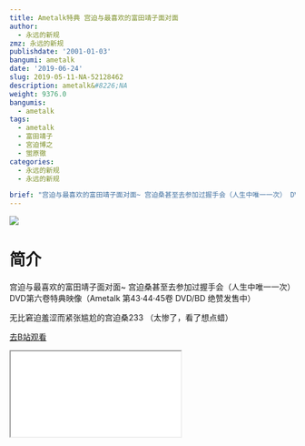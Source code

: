 ```yaml
---
title: Ametalk特典 宫迫与最喜欢的富田靖子面对面
author:
  - 永远的新规
zmz: 永远的新规
publishdate: '2001-01-03'
bangumi: ametalk
date: '2019-06-24'
slug: 2019-05-11-NA-52128462
description: ametalk&#8226;NA
weight: 9376.0
bangumis:
  - ametalk
tags:
  - ametalk
  - 富田靖子
  - 宮迫博之
  - 蛍原徹
categories:
  - 永远的新规
  - 永远的新规

brief: "宫迫与最喜欢的富田靖子面对面~ 宫迫桑甚至去参加过握手会（人生中唯一一次） DVD第六卷特典映像（Ametalk 第43·44·45卷 DVD/BD 绝赞发售中） 无比窘迫羞涩而紧张尴尬的宫迫桑233 （太惨了，看了想点蜡）"
---
```

![](https://raw.githubusercontent.com/tcgriffith/owaraisite/master/static/tmpimg/5f2e68e1b7bb8a1a4d5e6fa9464db3cc42c3d0ca.jpg.480.jpg)
# 简介  
宫迫与最喜欢的富田靖子面对面~
宫迫桑甚至去参加过握手会（人生中唯一一次）
DVD第六卷特典映像（Ametalk 第43·44·45卷 DVD/BD 绝赞发售中）

无比窘迫羞涩而紧张尴尬的宫迫桑233
（太惨了，看了想点蜡）  

[去B站观看](https://www.bilibili.com/video/av52128462/)
<div class ="resp-container"><iframe class="testiframe" src="//player.bilibili.com/player.html?aid=52128462"", scrolling="no", allowfullscreen="true" > </iframe></div> 
